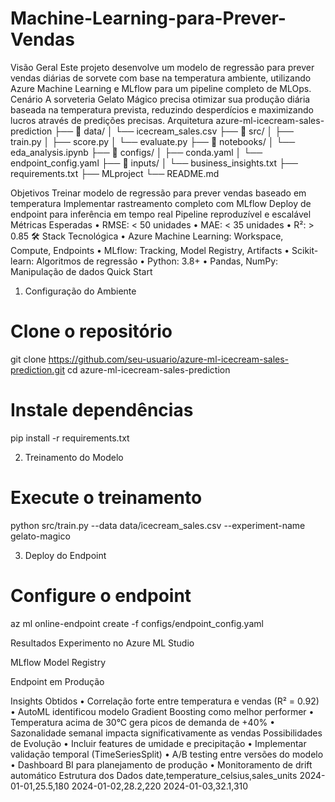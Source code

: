 # Machine-Learning-para-Prever-Vendas

Visão Geral
Este projeto desenvolve um modelo de regressão para prever vendas diárias de sorvete com base na temperatura ambiente, utilizando Azure Machine Learning e MLflow para um pipeline completo de MLOps.
Cenário
A sorveteria Gelato Mágico precisa otimizar sua produção diária baseada na temperatura prevista, reduzindo desperdícios e maximizando lucros através de predições precisas.
 Arquitetura
 azure-ml-icecream-sales-prediction
├── 📁 data/
│   └── icecream_sales.csv
├── 📁 src/
│   ├── train.py
│   ├── score.py
│   └── evaluate.py
├── 📁 notebooks/
│   └── eda_analysis.ipynb
├── 📁 configs/
│   ├── conda.yaml
│   └── endpoint_config.yaml
├── 📁 inputs/
│   └── business_insights.txt
├── requirements.txt
├── MLproject
└── README.md

 Objetivos
 Treinar modelo de regressão para prever vendas baseado em temperatura
 Implementar rastreamento completo com MLflow
 Deploy de endpoint para inferência em tempo real
 Pipeline reproduzível e escalável
 Métricas Esperadas
•	RMSE: < 50 unidades
•	MAE: < 35 unidades
•	R²: > 0.85
🛠️ Stack Tecnológica
•	Azure Machine Learning: Workspace, Compute, Endpoints
•	MLflow: Tracking, Model Registry, Artifacts
•	Scikit-learn: Algoritmos de regressão
•	Python: 3.8+
•	Pandas, NumPy: Manipulação de dados
 Quick Start
1. Configuração do Ambiente
# Clone o repositório
git clone https://github.com/seu-usuario/azure-ml-icecream-sales-prediction.git
cd azure-ml-icecream-sales-prediction

# Instale dependências
pip install -r requirements.txt

2. Treinamento do Modelo
# Execute o treinamento
python src/train.py --data data/icecream_sales.csv --experiment-name gelato-magico

3. Deploy do Endpoint
# Configure o endpoint
az ml online-endpoint create -f configs/endpoint_config.yaml

 Resultados
Experimento no Azure ML Studio

MLflow Model Registry

Endpoint em Produção
 
 Insights Obtidos
•	Correlação forte entre temperatura e vendas (R² = 0.92)
•	AutoML identificou modelo Gradient Boosting como melhor performer
•	Temperatura acima de 30°C gera picos de demanda de +40%
•	Sazonalidade semanal impacta significativamente as vendas
 Possibilidades de Evolução
•	Incluir features de umidade e precipitação
•	Implementar validação temporal (TimeSeriesSplit)
•	A/B testing entre versões do modelo
•	Dashboard BI para planejamento de produção
•	Monitoramento de drift automático
 Estrutura dos Dados
date,temperature_celsius,sales_units
2024-01-01,25.5,180
2024-01-02,28.2,220
2024-01-03,32.1,310

